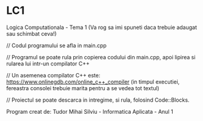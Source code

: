 # LC1
Logica Computationala - Tema 1
(Va rog sa imi spuneti daca trebuie adaugat sau schimbat ceva!)


// Codul programului se afla in main.cpp

// Programul se poate rula prin copierea codului din main.cpp, apoi lipirea si rularea lui intr-un compilator C++

// Un asemenea compilator C++ este: https://www.onlinegdb.com/online_c++_compiler (in timpul executiei, fereastra consolei trebuie marita pentru a se vedea tot textul)

// Proiectul se poate descarca in intregime, si rula, folosind Code::Blocks.

Program creat de: Tudor Mihai Silviu - Informatica Aplicata - Anul 1
